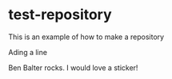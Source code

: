 test-repository
===============

This is an example of how to make a repository

Ading a line

Ben Balter rocks. I would love a sticker!
